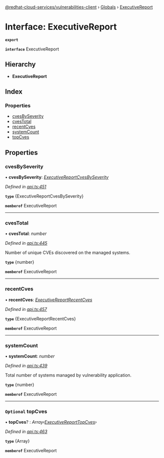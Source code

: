 [@redhat-cloud-services/vulnerabilities-client](../README.md) › [Globals](../globals.md) › [ExecutiveReport](executivereport.md)

# Interface: ExecutiveReport

**`export`** 

**`interface`** ExecutiveReport

## Hierarchy

* **ExecutiveReport**

## Index

### Properties

* [cvesBySeverity](executivereport.md#cvesbyseverity)
* [cvesTotal](executivereport.md#cvestotal)
* [recentCves](executivereport.md#recentcves)
* [systemCount](executivereport.md#systemcount)
* [topCves](executivereport.md#optional-topcves)

## Properties

###  cvesBySeverity

• **cvesBySeverity**: *[ExecutiveReportCvesBySeverity](executivereportcvesbyseverity.md)*

*Defined in [api.ts:451](https://github.com/RedHatInsights/javascript-clients/blob/master/packages/vulnerabilities/api.ts#L451)*

**`type`** {ExecutiveReportCvesBySeverity}

**`memberof`** ExecutiveReport

___

###  cvesTotal

• **cvesTotal**: *number*

*Defined in [api.ts:445](https://github.com/RedHatInsights/javascript-clients/blob/master/packages/vulnerabilities/api.ts#L445)*

Number of unique CVEs discovered on the managed systems.

**`type`** {number}

**`memberof`** ExecutiveReport

___

###  recentCves

• **recentCves**: *[ExecutiveReportRecentCves](executivereportrecentcves.md)*

*Defined in [api.ts:457](https://github.com/RedHatInsights/javascript-clients/blob/master/packages/vulnerabilities/api.ts#L457)*

**`type`** {ExecutiveReportRecentCves}

**`memberof`** ExecutiveReport

___

###  systemCount

• **systemCount**: *number*

*Defined in [api.ts:439](https://github.com/RedHatInsights/javascript-clients/blob/master/packages/vulnerabilities/api.ts#L439)*

Total number of systems managed by vulnerability application.

**`type`** {number}

**`memberof`** ExecutiveReport

___

### `Optional` topCves

• **topCves**? : *Array‹[ExecutiveReportTopCves](executivereporttopcves.md)›*

*Defined in [api.ts:463](https://github.com/RedHatInsights/javascript-clients/blob/master/packages/vulnerabilities/api.ts#L463)*

**`type`** {Array<ExecutiveReportTopCves>}

**`memberof`** ExecutiveReport
